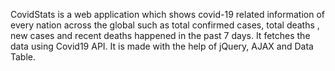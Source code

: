 
CovidStats is a web application which shows covid-19 related information of every nation across the global such as total confirmed cases, total deaths , new cases and recent deaths happened in the past 7 days. It fetches the data using Covid19 API. It is made with the help of jQuery, AJAX and Data Table.
